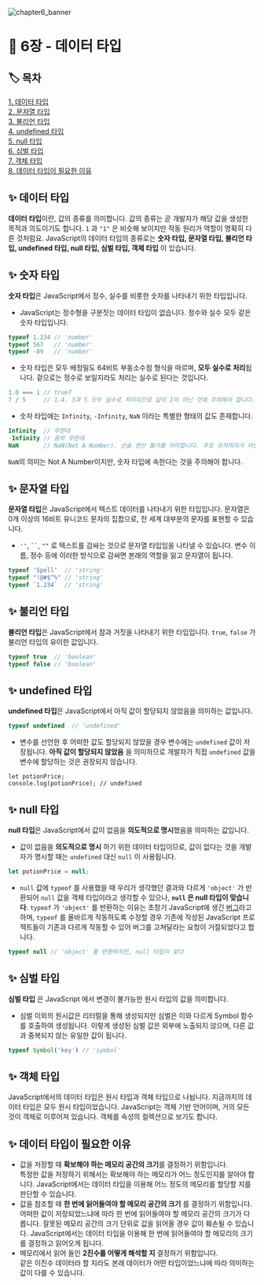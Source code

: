 ![chapter6_banner](https://user-images.githubusercontent.com/87642422/205943512-ccd32529-fd4c-4172-9f6c-80748e6902a1.png)

# 🎩 6장 - 데이터 타입

## 🏷️ 목차

[1. 데이터 타입](#-데이터-타입)  
[2. 문자열 타입](#-문자열-타입)  
[3. 불리언 타입](#-불리언-타입)  
[4. undefined 타입](#-undefined-타입)  
[5. null 타입](#-null-타입)  
[6. 심벌 타입](#-심벌-타입)  
[7. 객체 타입](#-객체-타입)  
[8. 데이터 타입이 필요한 이유](#-데이터-타입이-필요한-이유)

## ✨ 데이터 타입

**데이터 타입**이란, 값의 종류를 의미합니다. 값의 종류는 곧 개발자가 해당 값을 생성한 목적과 의도이기도 합니다. `1` 과 `"1"` 은 비슷해 보이지만 작동 원리가 역할이 명확히 다른 것처럼요.
JavaScript의 데이터 타입의 종류로는 **숫자 타입, 문자열 타입, 불리언 타입, undefined 타입, null 타입, 심벌 타입, 객체 타입** 이 있습니다.

## ✨ 숫자 타입

**숫자 타입**은 JavaScript에서 정수, 실수를 비롯한 숫자를 나타내기 위한 타입입니다.

- JavaScript는 정수형을 구분짓는 데이터 타입이 없습니다. 정수와 실수 모두 같은 숫자 타입입니다.

```JavaScript
typeof 1.234 // 'number'
typeof 567   // 'number'
typeof -89   // 'number'
```

- 숫자 타입은 모두 배정밀도 64비트 부동소수점 형식을 따르며, **모두 실수로 처리**됩니다. 겉으로는 정수로 보일지라도 처리는 실수로 된다는 것입니다.

```JavaScript
1.0 === 1 // true7
7 / 5     // 1.4. 3과 5 모두 실수로 처리되므로 답이 1이 아닌 것에 주의해야 합니다.

```

- 숫자 타입에는 `Infinity`, `-Infinity`, `NaN` 이라는 특별한 형태의 값도 존재합니다.

```JavaScript
Infinity  // 무한대
-Infinity // 음의 무한대
NaN       // NaN(Not A Number). 산술 연산 불가를 의미합니다. 주로 숫자끼리가 아닌 잘못된 연산을 했을 때 NaN값이 반환됩니다.

```

`NaN`의 의미는 Not A Number이지만, 숫자 타입에 속한다는 것을 주의해야 합니다.

## ✨ 문자열 타입

**문자열 타입**은 JavaScript에서 텍스트 데이터를 나타내기 위한 타입입니다. 문자열은 0개 이상의 16비트 유니코드 문자의 집합으로, 전 세계 대부분의 문자를 표현할 수 있습니다.

- `''`, ` `` `, `""` 로 텍스트를 감싸는 것으로 문자열 타입임을 나타낼 수 있습니다. 변수 이름, 정수 등에 이러한 방식으로 감싸면 본래의 역할을 잃고 문자열이 됩니다.

```JavaScript
typeof 'Spell'  // 'string'
typeof "!@#$^%" // 'string'
typeof `1.234`  // 'string'
```

## ✨ 불리언 타입

**불리언 타입**은 JavaScript에서 참과 거짓을 나타내기 위한 타입입니다. `true`, `false` 가 불리언 타입의 유이한 값입니다.

```JavaScript
typeof true  // 'boolean'
typeof false // 'boolean'
```

## ✨ undefined 타입

**undefined 타입**은 JavaScript에서 아직 값이 할당되지 않았음을 의미하는 값입니다.

```JavaScript
typeof undefined  // 'undefined'
```

- 변수를 선언한 후 어떠한 값도 할당되지 않았을 경우 변수에는 `undefined` 값이 저장됩니다. **아직 값이 할당되지 않았음** 을 의미하므로 개발자가 직접 `undefined` 값을 변수에 할당하는 것은 권장되지 않습니다.

```
let potionPrice;
console.log(potionPrice); // undefined
```

## ✨ null 타입

**null 타입**은 JavaScript에서 값이 없음을 **의도적으로 명시**했음을 의미하는 값입니다.

- 값이 없음을 **의도적으로 명시** 하기 위한 데이터 타입이므로, 값이 없다는 것을 개발자가 명시할 때는 `undefined` 대신 `null` 이 사용됩니다.

```JavaScript
let potionPrice = null;
```

- `null` 값에 `typeof` 를 사용했을 때 우리가 생각했던 결과와 다르게 `'object'` 가 반환되어 `null` 값을 객체 타입이라고 생각할 수 있으나, **`null` 은 null 타입이 맞습니다**. `typeof` 가 `'object'` 를 반환하는 이유는 초창기 JavaScript에 생긴 [버그](https://2ality.com/2013/10/typeof-null.html)라고 하며, `typeof` 를 올바르게 작동하도록 수정할 경우 기존에 작성된 JavaScript 프로젝트들이 기존과 다르게 작동할 수 있어 버그를 고쳐달라는 요청이 거절되었다고 합니다.

```JavaScript
typeof null // 'object' 를 반환하지만, null 타입이 맞다
```

## ✨ 심벌 타입

**심벌 타입** 은 JavaScript 에서 변경이 불가능한 원시 타입의 값을 의미합니다.

- 심벌 이외의 원시값은 리터럴을 통해 생성되지만 심벌은 이와 다르게 Symbol 함수를 호출하여 생성됩니다. 이렇게 생성된 심벌 값은 외부에 노출되지 않으며, 다른 값과 중복되지 않는 유일한 값이 됩니다.

```JavaScript
typeof Symbol('key') // 'symbol'

```

## ✨ 객체 타입

JavaScript에서의 데이터 타입은 원시 타입과 객체 타입으로 나뉩니다. 지금까지의 데이터 타입은 모두 원시 타입이었습니다. JavaScript는 객체 기반 언어이며, 거의 모든 것이 객체로 이루어져 있습니다.
객체를 속성의 컬렉션으로 보기도 합니다.

## ✨ 데이터 타입이 필요한 이유

- 값을 저장할 때 **확보해야 하는 메모리 공간의 크기**를 결정하기 위함입니다.  
  특정한 값을 저장하기 위해서는 확보해야 하는 메모리가 어느 정도인지를 알아야 합니다. JavaScript에서는 데이터 타입을 이용해 어느 정도의 메모리를 할당할 지를 판단할 수 있습니다.
- 값을 참조할 때 **한 번에 읽어들여야 할 메모리 공간의 크기** 를 결정하기 위함입니다.  
  어떠한 값이 저장되었느냐에 따라 한 번에 읽어들여야 할 메모리 공간의 크기가 다릅니다. 잘못된 메모리 공간의 크기 단위로 값을 읽어올 경우 값이 훼손될 수 있습니다. JavaScript에서는 데이터 타입을 이용해 한 번에 읽어들여야 할 메모리의 크기를 결정하고 읽어오게 됩니다.
- 메모리에서 읽어 들인 **2진수를 어떻게 해석할 지** 결정하기 위함입니다.  
  같은 이진수 데이터라 할 지라도 본래 데이터가 어떤 타입이었느냐에 따라 의미하는 값이 다를 수 있습니다.
